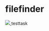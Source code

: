 filefinder
==========
<a href="http://eukash.no-ip.org:10080/viewType.html?buildTypeId=Filefinder_Build&guest=1">
<img src="http://eukash.no-ip.org:10080/app/rest/builds/buildType:(id:Filefinder_Build)/statusIcon"/>
</a>
testtask 
